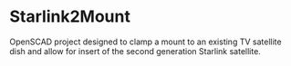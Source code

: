 # Starlink2Mount
OpenSCAD project designed to clamp a mount to an existing TV satellite dish and allow for insert of the second generation Starlink satellite. 
